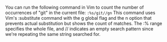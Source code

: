 You can run the following command in Vim to count the number of occurrences of "git" in the current file:
```:%s/git//gn```
This command uses Vim's :substitute command with the g global flag and the n option that prevents actual substitution but shows the count of matches. The :% range specifies the whole file, and // indicates an empty search pattern since we're repeating the same string searched for.

